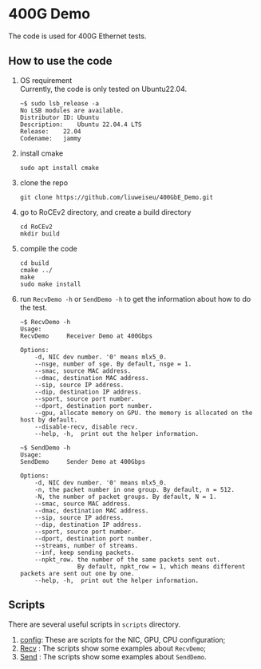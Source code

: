 # 400G Demo
The code is used for 400G Ethernet tests.

## How to use the code 
1. OS requirement  
    Currently, the code is only tested on Ubuntu22.04.
    ```
    ~$ sudo lsb_release -a
    No LSB modules are available.
    Distributor ID:	Ubuntu
    Description:	Ubuntu 22.04.4 LTS
    Release:	22.04
    Codename:	jammy
    ```
2. install cmake
    ```
    sudo apt install cmake
    ```
3. clone the repo
    ```
    git clone https://github.com/liuweiseu/400GbE_Demo.git
    ```
3. go to RoCEv2 directory, and create a build directory
    ```
    cd RoCEv2
    mkdir build
    ```
4. compile the code
    ```
    cd build
    cmake ../
    make
    sudo make install
    ```
5. run `RecvDemo -h` or `SendDemo -h` to get the information about how to do the test.
    ```
    ~$ RecvDemo -h
    Usage:
    RecvDemo     Receiver Demo at 400Gbps

    Options:
        -d, NIC dev number. '0' means mlx5_0.
        --nsge, number of sge. By default, nsge = 1.
        --smac, source MAC address.
        --dmac, destination MAC address.
        --sip, source IP address.
        --dip, destination IP address.
        --sport, source port number.
        --dport, destination port number.
        --gpu, allocate memory on GPU. the memory is allocated on the host by default.
        --disable-recv, disable recv.
        --help, -h,  print out the helper information.

    ~$ SendDemo -h
    Usage:
    SendDemo     Sender Demo at 400Gbps

    Options:
        -d, NIC dev number. '0' means mlx5_0.
        -n, the packet number in one group. By default, n = 512.
        -N, the number of packet groups. By default, N = 1.
        --smac, source MAC address.
        --dmac, destination MAC address.
        --sip, source IP address.
        --dip, destination IP address.
        --sport, source port number.
        --dport, destination port number.
        --streams, number of streams.
        --inf, keep sending packets.
        --npkt_row. the number of the same packets sent out.
                    By default, npkt_row = 1, which means different packets are sent out one by one.
        --help, -h,  print out the helper information.
    ```
## Scripts
There are several useful scripts in `scripts` directory. 
1. [config](https://github.com/liuweiseu/400GbE_Demo/tree/master/scripts/config): These are scripts for the NIC, GPU, CPU configuration;
2. [Recv](https://github.com/liuweiseu/400GbE_Demo/tree/master/scripts/Recv)  : The scripts show some examples about `RecvDemo`;
3. [Send](https://github.com/liuweiseu/400GbE_Demo/tree/master/scripts/Send)  : The scripts show some examples about `SendDemo`.